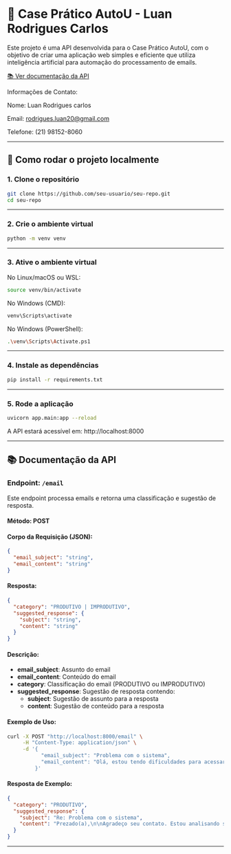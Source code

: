 # 🧠 Case Prático AutoU - Luan Rodrigues Carlos

Este projeto é uma API desenvolvida para o Case Prático AutoU, com o objetivo de criar uma aplicação web simples e eficiente que utiliza inteligência artificial para automação do processamento de emails.

[📚 Ver documentação da API](#-documentação-da-api)

Informações de Contato:

Nome: Luan Rodrigues carlos

Email: rodrigues.luan20@gmail.com

Telefone: (21) 98152-8060

---

## 🚀 Como rodar o projeto localmente

### 1. Clone o repositório

```bash
git clone https://github.com/seu-usuario/seu-repo.git
cd seu-repo
```

---

### 2. Crie o ambiente virtual

```bash
python -m venv venv
```

---

### 3. Ative o ambiente virtual

No Linux/macOS ou WSL:

```bash
source venv/bin/activate
```

No Windows (CMD):

```bash
venv\Scripts\activate
```

No Windows (PowerShell):

```bash
.\venv\Scripts\Activate.ps1
```

---

### 4. Instale as dependências

```bash
pip install -r requirements.txt
```

---

### 5. Rode a aplicação

```bash
uvicorn app.main:app --reload
```

A API estará acessível em: http://localhost:8000

---

## 📚 Documentação da API

### Endpoint: `/email`

Este endpoint processa emails e retorna uma classificação e sugestão de resposta.

#### Método: POST

#### Corpo da Requisição (JSON):

```json
{
  "email_subject": "string",
  "email_content": "string"
}
```

#### Resposta:

```json
{
  "category": "PRODUTIVO | IMPRODUTIVO",
  "suggested_response": {
    "subject": "string",
    "content": "string"
  }
}
```

#### Descrição:

- **email_subject**: Assunto do email
- **email_content**: Conteúdo do email
- **category**: Classificação do email (PRODUTIVO ou IMPRODUTIVO)
- **suggested_response**: Sugestão de resposta contendo:
  - **subject**: Sugestão de assunto para a resposta
  - **content**: Sugestão de conteúdo para a resposta

#### Exemplo de Uso:

```bash
curl -X POST "http://localhost:8000/email" \
     -H "Content-Type: application/json" \
     -d '{
           "email_subject": "Problema com o sistema",
           "email_content": "Olá, estou tendo dificuldades para acessar o sistema. Poderia me ajudar?"
         }'
```

#### Resposta de Exemplo:

```json
{
  "category": "PRODUTIVO",
  "suggested_response": {
    "subject": "Re: Problema com o sistema",
    "content": "Prezado(a),\n\nAgradeço seu contato. Estou analisando sua solicitação e retornarei em breve com mais informações.\n\nAtenciosamente,\n[Seu Nome]"
  }
}
```

---

```

```
